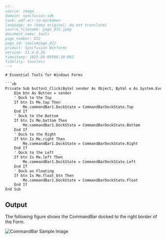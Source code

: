 ```html
<!-- 
source: image
domain: syncfusion-sdk
task: pdf-ocr-to-markdown
language: en (keep original; do not translate)
source_filename: page_072.jpeg
document_name: tools
page_number: 072
page_id: tools#page_072
product: Syncfusion Winforms
version: 11.4.0.26
timestamp: 2025-08-09T08:19:09Z
fidelity: lossless
-->

# Essential Tools for Windows Forms

```vb
Private Sub button1_Click(ByVal sender As Object, ByVal e As System.EventArgs) Handles top.Click, right.Click, left.Click, bottom.Click, float_btn.Click
    Dim btn As Button = sender
    ' Dock to the Top
    If btn Is Me.top Then
        Me.commandBar1.DockState = CommandBarDockState.Top
    End If
    ' Dock to the Bottom
    If btn Is Me.bottom Then
        Me.commandBar1.DockState = CommandBarDockState.Bottom
    End If
    ' Dock to the Right
    If btn Is Me.right Then
        Me.commandBar1.DockState = CommandBarDockState.Right
    End If
    ' Dock to the Left
    If btn Is Me.left Then
        Me.commandBar1.DockState = CommandBarDockState.Left
    End If
    ' Dock as Floating
    If btn Is Me.float_btn Then
        Me.commandBar1.DockState = CommandBarDockState.Float
    End If
End Sub
```

## Output

The following figure shows the CommandBar docked to the right border of the Form.

![CommandBar Sample Image](https://via.placeholder.com/300x200?text=CommandBar+Sample+Image)

<!-- tags: essential-tools, windows-forms, commandbar, docking, syncfusion-sdk, windowsforms, 11.4.0.26 keywords: essentialtools, windowsforms, commandbar, docking, winforms, syncfusion, 11.4.0.26 -->
```